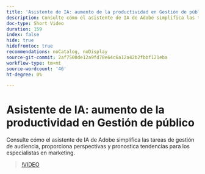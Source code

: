 ```yaml
---
title: 'Asistente de IA: aumento de la productividad en Gestión de público'
description: Consulte cómo el asistente de IA de Adobe simplifica las tareas de gestión de audiencia, proporciona perspectivas y pronostica tendencias para los especialistas en marketing.
doc-type: Short Video
duration: 159
index: false
hide: true
hidefromtoc: true
recommendations: noCatalog, noDisplay
source-git-commit: 2af7500de12a9fd78e64c6a12a42b2fbbf121eba
workflow-type: tm+mt
source-wordcount: '46'
ht-degree: 0%

---
```



# Asistente de IA: aumento de la productividad en Gestión de público

Consulte cómo el asistente de IA de Adobe simplifica las tareas de gestión de audiencia, proporciona perspectivas y pronostica tendencias para los especialistas en marketing.

<!-- 82_OS512_3442427_158_ai-assistant-boosting-productivity-in-audience-management -->
>[!VIDEO](https://video.tv.adobe.com/v/3458182/?learn=on&enablevpops=true)
